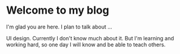 # Welcome to my blog

I'm glad you are here. I plan to talk about ...

UI design. Currently I don't know much about it. But I'm learning and working hard, so one day I will know and be able to teach others.
